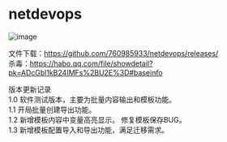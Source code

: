 # netdevops

![image](https://user-images.githubusercontent.com/23353564/203288395-68c1276e-a493-4541-9337-c309f47be7ce.png)



文件下载：https://github.com/760985933/netdevops/releases/  
杀毒：https://habo.qq.com/file/showdetail?pk=ADcGbl1kB24IMFs%2BU2E%3D#baseinfo

版本更新记录  
1.0  软件测试版本，主要为批量内容输出和模板功能。  
1.1  开局批量创建导出功能。  
1.2  新增模板内容中变量高亮显示。 修复模板保存BUG。  
1.3  新增模板配置导入和导出功能，满足迁移需求。  
